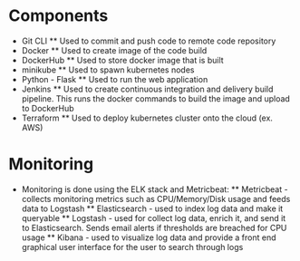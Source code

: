 # Components
*  Git CLI
** Used to commit and push code to remote code repository 
*  Docker
** Used to create image of the code build
* DockerHub 
** Used to store docker image that is built   
*  minikube
** Used to spawn kubernetes nodes 
*  Python - Flask
** Used to run the web application
* Jenkins
** Used to create continuous integration and delivery build pipeline. This runs the docker commands to build the image and upload to DockerHub
* Terraform
** Used to deploy kubernetes cluster onto the cloud (ex. AWS)

# Monitoring
* Monitoring is done using the ELK stack and Metricbeat:
** Metricbeat - collects monitoring metrics such as CPU/Memory/Disk usage and feeds data to Logstash
** Elasticsearch - used to index log data and make it queryable
** Logstash - used for collect log data, enrich it, and send it to Elasticsearch. Sends email alerts if thresholds are breached for CPU usage
** Kibana - used to visualize log data and provide a front end graphical user interface for the user to search through logs
